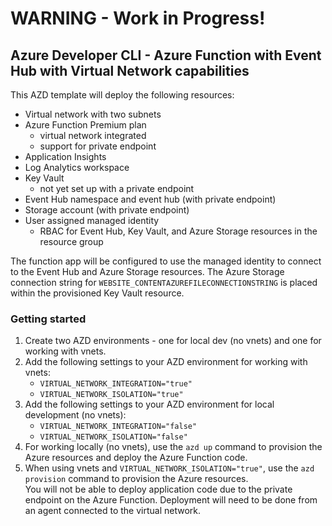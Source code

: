 # WARNING - Work in Progress!
## Azure Developer CLI - Azure Function with Event Hub with Virtual Network capabilities

This AZD template will deploy the following resources:
- Virtual network with two subnets
- Azure Function Premium plan
  - virtual network integrated
  - support for private endpoint
- Application Insights
- Log Analytics workspace
- Key Vault
  - not yet set up with a private endpoint
- Event Hub namespace and event hub (with private endpoint)
- Storage account (with private endpoint)
- User assigned managed identity
  - RBAC for Event Hub, Key Vault, and Azure Storage resources in the resource group

The function app will be configured to use the managed identity to connect to the Event Hub and Azure Storage resources.  The Azure Storage connection string for `WEBSITE_CONTENTAZUREFILECONNECTIONSTRING` is placed within the provisioned Key Vault resource.

### Getting started

1. Create two AZD environments - one for local dev (no vnets) and one for working with vnets.
1. Add the following settings to your AZD environment for working with vnets:
    - `VIRTUAL_NETWORK_INTEGRATION="true"`
    - `VIRTUAL_NETWORK_ISOLATION="true"`
1. Add the following settings to your AZD environment for local development (no vnets):
    - `VIRTUAL_NETWORK_INTEGRATION="false"`
    - `VIRTUAL_NETWORK_ISOLATION="false"`
1. For working locally (no vnets), use the `azd up` command to provision the Azure resources and deploy the Azure Function code.
1. When using vnets and `VIRTUAL_NETWORK_ISOLATION="true"`, use the `azd provision` command to provision the Azure resources.  
   You will not be able to deploy application code due to the private endpoint on the Azure Function.  Deployment will need to be done from an agent connected to the virtual network. 
  
